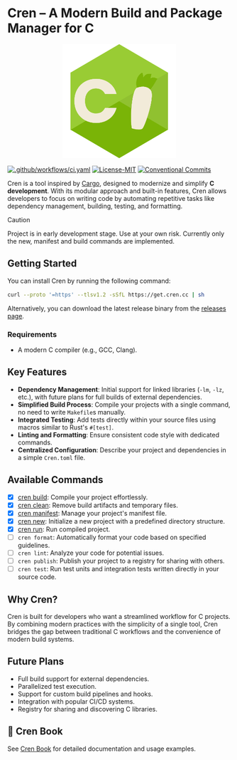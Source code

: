 # Cren – A Modern Build and Package Manager for C

<p align="center">
  <img src="./doc/cren.png" alt="cren logo" width="256" />
</p>

[![.github/workflows/ci.yaml](https://github.com/veeso/cren/actions/workflows/ci.yaml/badge.svg)](https://github.com/veeso/cren/actions/workflows/ci.yaml)
[![License-MIT](https://img.shields.io/badge/License-MIT-teal.svg)](https://opensource.org/licenses/MIT)
[![Conventional Commits](https://img.shields.io/badge/Conventional%20Commits-1.0.0-%23FE5196?logo=conventionalcommits&logoColor=white)](https://conventionalcommits.org)

Cren is a tool inspired by [Cargo](https://doc.rust-lang.org/cargo/), designed to modernize and simplify **C development**. With its modular approach and built-in features, Cren allows developers to focus on writing code by automating repetitive tasks like dependency management, building, testing, and formatting.

> [!CAUTION]
> Project is in early development stage. Use at your own risk.
> Currently only the new, manifest and build commands are implemented.

## Getting Started

You can install Cren by running the following command:

```bash
curl --proto '=https' --tlsv1.2 -sSfL https://get.cren.cc | sh
```

Alternatively, you can download the latest release binary from the [releases page](https://github.com/veeso/cren/releases).

### Requirements

- A modern C compiler (e.g., GCC, Clang).

## Key Features

- **Dependency Management**: Initial support for linked libraries (`-lm`, `-lz`, etc.), with future plans for full builds of external dependencies.
- **Simplified Build Process**: Compile your projects with a single command, no need to write `Makefile`s manually.
- **Integrated Testing**: Add tests directly within your source files using macros similar to Rust's `#[test]`.
- **Linting and Formatting**: Ensure consistent code style with dedicated commands.
- **Centralized Configuration**: Describe your project and dependencies in a simple `Cren.toml` file.

## Available Commands

- [x] [cren build](./doc/commands/cren-build.md): Compile your project effortlessly.
- [x] [cren clean](./doc/commands/cren-clean.md): Remove build artifacts and temporary files.
- [x] [cren manifest](./doc/commands/cren-manifest.md): Manage your project's manifest file.
- [x] [cren new](./doc/commands/cren-new.md): Initialize a new project with a predefined directory structure.
- [x] [cren run](./doc/commands/cren-run.md): Run compiled project.
- [ ] `cren format`: Automatically format your code based on specified guidelines.
- [ ] `cren lint`: Analyze your code for potential issues.
- [ ] `cren publish`: Publish your project to a registry for sharing with others.
- [ ] `cren test`: Run test units and integration tests written directly in your source code.

## Why Cren?

Cren is built for developers who want a streamlined workflow for C projects. By combining modern practices with the simplicity of a single tool, Cren bridges the gap between traditional C workflows and the convenience of modern build systems.

## Future Plans

- Full build support for external dependencies.
- Parallelized test execution.
- Support for custom build pipelines and hooks.
- Integration with popular CI/CD systems.
- Registry for sharing and discovering C libraries.

## 🌟 Cren Book

See [Cren Book](./doc/index.md) for detailed documentation and usage examples.
